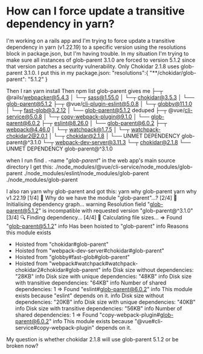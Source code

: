 
# How can I force update a transitive dependency in yarn?

I'm working on a rails app and I'm trying to force update a transitive dependency in yarn (v1.22.19) to a specific version using the resolutions block in package.json, but I'm having trouble. In my situation I'm trying to make sure all instances of glob-parent 3.1.0 are forced to version 5.1.2 since that version patches a security vulnerability. Only Chokidar 2.1.8 uses glob-parent 3.1.0.
I put this in my package.json:
"resolutions":{
    "**/chokidar/glob-parent": "5.1.2"
}

Then I ran yarn install
Then npm list glob-parent gives me
├─┬ @rails/webpacker@5.4.3
│ └─┬ sass@1.55.0
│   └─┬ chokidar@3.5.3
│     └── glob-parent@5.1.2 
├─┬ @vue/cli-plugin-eslint@5.0.8
│ └─┬ globby@11.1.0
│   └─┬ fast-glob@3.2.12
│     └── glob-parent@5.1.2  deduped
├─┬ @vue/cli-service@5.0.8
│ └─┬ copy-webpack-plugin@9.1.0
│   └── glob-parent@6.0.2 
├─┬ eslint@8.26.0
│ └── glob-parent@6.0.2 
├─┬ webpack@4.46.0
│ └─┬ watchpack@1.7.5
│   └─┬ watchpack-chokidar2@2.0.1
│     └─┬ chokidar@2.1.8
│       └── UNMET DEPENDENCY glob-parent@^3.1.0
└─┬ webpack-dev-server@3.11.3
  └─┬ chokidar@2.1.8
    └── UNMET DEPENDENCY glob-parent@^3.1.0

when I run find . -name "*glob-parent*" in the web app's main source directory I get this:
./node_modules/@vue/cli-service/node_modules/glob-parent
./node_modules/eslint/node_modules/glob-parent
./node_modules/glob-parent

I also ran yarn why glob-parent and got this:
yarn why glob-parent
yarn why v1.22.19
[1/4] 🤔  Why do we have the module "glob-parent"...?
[2/4] 🚚  Initialising dependency graph...
warning Resolution field "glob-parent@5.1.2" is incompatible with requested version "glob-parent@^3.1.0"
[3/4] 🔍  Finding dependency...
[4/4] 🚡  Calculating file sizes...
=> Found "glob-parent@5.1.2"
info Has been hoisted to "glob-parent"
info Reasons this module exists
   - Hoisted from "chokidar#glob-parent"
   - Hoisted from "webpack-dev-server#chokidar#glob-parent"
   - Hoisted from "globby#fast-glob#glob-parent"
   - Hoisted from "webpack#watchpack#watchpack-chokidar2#chokidar#glob-parent"
info Disk size without dependencies: "28KB"
info Disk size with unique dependencies: "48KB"
info Disk size with transitive dependencies: "64KB"
info Number of shared dependencies: 1
=> Found "eslint#glob-parent@6.0.2"
info This module exists because "eslint" depends on it.
info Disk size without dependencies: "20KB"
info Disk size with unique dependencies: "40KB"
info Disk size with transitive dependencies: "56KB"
info Number of shared dependencies: 1
=> Found "copy-webpack-plugin#glob-parent@6.0.2"
info This module exists because "@vue#cli-service#copy-webpack-plugin" depends on it.

My question is whether chokidar 2.1.8 will use glob-parent 5.1.2 or be broken now?

        